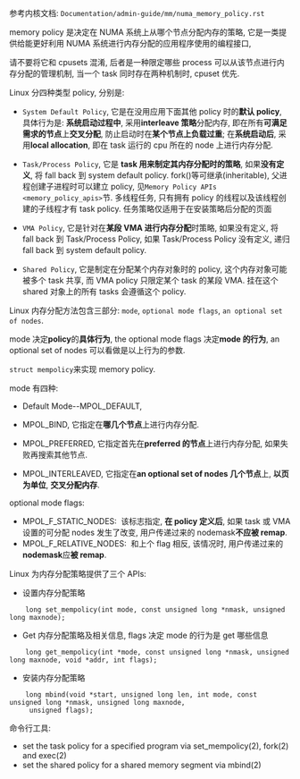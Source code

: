 
参考内核文档: `Documentation/admin-guide/mm/numa_memory_policy.rst`

memory policy 是决定在 NUMA 系统上从哪个节点分配内存的策略, 它是一类提供给能更好利用 NUMA 系统进行内存分配的应用程序使用的编程接口,

请不要将它和 cpusets 混淆, 后者是一种限定哪些 process 可以从该节点进行内存分配的管理机制, 当一个 task 同时存在两种机制时, cpuset 优先.


Linux 分四种类型 policy, 分别是:

- `System Default Policy`, 它是在没用应用下面其他 policy 时的**默认 policy**, 具体行为是: **系统启动过程中**, 采用**interleave 策略**分配内存, 即在所有**可满足需求的节点**上**交叉分配**, 防止启动时在**某个节点上负载过重**; 在**系统启动后**, 采用**local allocation**, 即在 task 运行的 cpu 所在的 node 上进行内存分配.

- `Task/Process Policy`, 它是 **task 用来制定其内存分配时的策略**, 如果**没有定义**, 将 fall back 到 system default policy. fork()等可继承(inheritable), 父进程创建子进程时可以建立 policy, 见`Memory Policy APIs <memory_policy_apis>`节. 多线程任务, 只有拥有 policy 的线程以及该线程创建的子线程才有 task policy. 任务策略仅适用于在安装策略后分配的页面

- `VMA Policy`, 它是针对在**某段 VMA 进行内存分配**时策略, 如果没有定义, 将 fall back 到 Task/Process Policy, 如果 Task/Process Policy 没有定义, 递归 fall back 到 system default policy.

- `Shared Policy`, 它是制定在分配某个内存对象时的 policy, 这个内存对象可能被多个 task 共享, 而 VMA policy 只限定某个 task 的某段 VMA. 挂在这个 shared 对象上的所有 tasks 会遵循这个 policy.



Linux 内存分配方法包含三部分: `mode`, `optional mode flags`, `an optional set of nodes`.

mode 决定**policy**的**具体行为**, the optional mode flags 决定**mode 的行为**, an optional set of nodes 可以看做是以上行为的参数.

`struct mempolicy`来实现 memory policy.

mode 有四种:

* Default Mode--MPOL_DEFAULT,

* MPOL_BIND, 它指定在**哪几个节点**上进行内存分配.

* MPOL_PREFERRED, 它指定首先在**preferred 的节点**上进行内存分配, 如果失败再搜索其他节点.

* MPOL_INTERLEAVED, 它指定在**an optional set of nodes 几个节点**上, **以页为单位**, **交叉分配内存**.



optional mode flags:

- MPOL_F_STATIC_NODES:  该标志指定, **在 policy 定义后**, 如果 task 或 VMA 设置的可分配 nodes 发生了改变, 用户传递过来的 nodemask**不应被 remap**.
- MPOL_F_RELATIVE_NODES:  和上个 flag 相反, 该情况时, 用户传递过来的**nodemask**应**被 remap**.



Linux 为内存分配策略提供了三个 APIs:

- 设置内存分配策略

```
    long set_mempolicy(int mode, const unsigned long *nmask, unsigned long maxnode);
```

- Get 内存分配策略及相关信息, flags 决定 mode 的行为是 get 哪些信息

```
    long get_mempolicy(int *mode, const unsigned long *nmask, unsigned long maxnode, void *addr, int flags);
```

- 安装内存分配策略

```
    long mbind(void *start, unsigned long len, int mode, const unsigned long *nmask, unsigned long maxnode,
     unsigned flags);
```

命令行工具:

+ set the task policy for a specified program via set_mempolicy(2), fork(2) and exec(2)
+ set the shared policy for a shared memory segment via mbind(2)
